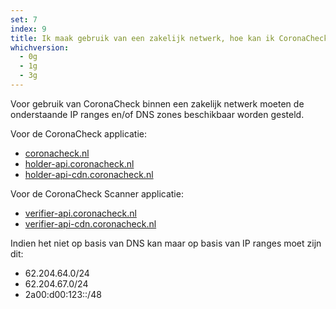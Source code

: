 ```yaml
---
set: 7
index: 9
title: Ik maak gebruik van een zakelijk netwerk, hoe kan ik CoronaCheck toch gebruiken?
whichversion:
  - 0g
  - 1g
  - 3g
---
```

Voor gebruik van CoronaCheck binnen een zakelijk netwerk moeten de onderstaande IP ranges en/of DNS zones beschikbaar worden gesteld.

Voor de CoronaCheck applicatie:    
- [coronacheck.nl](http://coronacheck.nl)    
- [holder-api.coronacheck.nl](http://holder-api.coronacheck.nl)    
- [holder-api-cdn.coronacheck.nl](http://holder-api-cdn.coronacheck.nl)

Voor de CoronaCheck Scanner applicatie:    
- [verifier-api.coronacheck.nl](http://verifier-api.coronacheck.nl)    
- [verifier-api-cdn.coronacheck.nl](http://verifier-api-cdn.coronacheck.nl)

Indien het niet op basis van DNS kan maar op basis van IP ranges moet zijn dit:    
- 62.204.64.0/24    
- 62.204.67.0/24    
- 2a00:d00:123::/48
